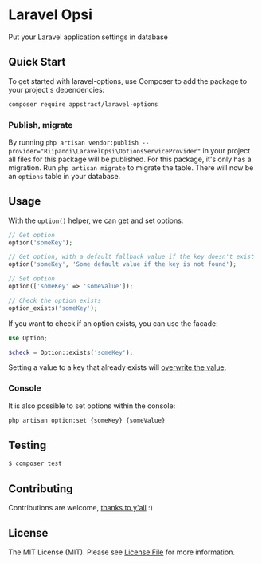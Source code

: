 # Laravel Opsi

Put your Laravel application settings in database

## Quick Start

To get started with laravel-options, use Composer to add the package to your project's dependencies:

```sh
composer require appstract/laravel-options
```

### Publish, migrate

By running `php artisan vendor:publish --provider="Riipandi\LaravelOpsi\OptionsServiceProvider"` in your project all files for this package will be published.
For this package, it's only has a migration.
Run `php artisan migrate` to migrate the table.
There will now be an `options` table in your database.

## Usage

With the `option()` helper, we can get and set options:

```php
// Get option
option('someKey');

// Get option, with a default fallback value if the key doesn't exist
option('someKey', 'Some default value if the key is not found');

// Set option
option(['someKey' => 'someValue']);

// Check the option exists
option_exists('someKey');
```

If you want to check if an option exists, you can use the facade:

```php
use Option;

$check = Option::exists('someKey');
```

Setting a value to a key that already exists will [overwrite the value](https://github.com/appstract/laravel-options/releases/tag/0.2.0).


### Console

It is also possible to set options within the console:

```bash
php artisan option:set {someKey} {someValue}
```

## Testing

```bash
$ composer test
```

## Contributing

Contributions are welcome, [thanks to y'all](https://github.com/appstract/laravel-options/graphs/contributors) :)

## License

The MIT License (MIT). Please see [License File](LICENSE.md) for more information.
